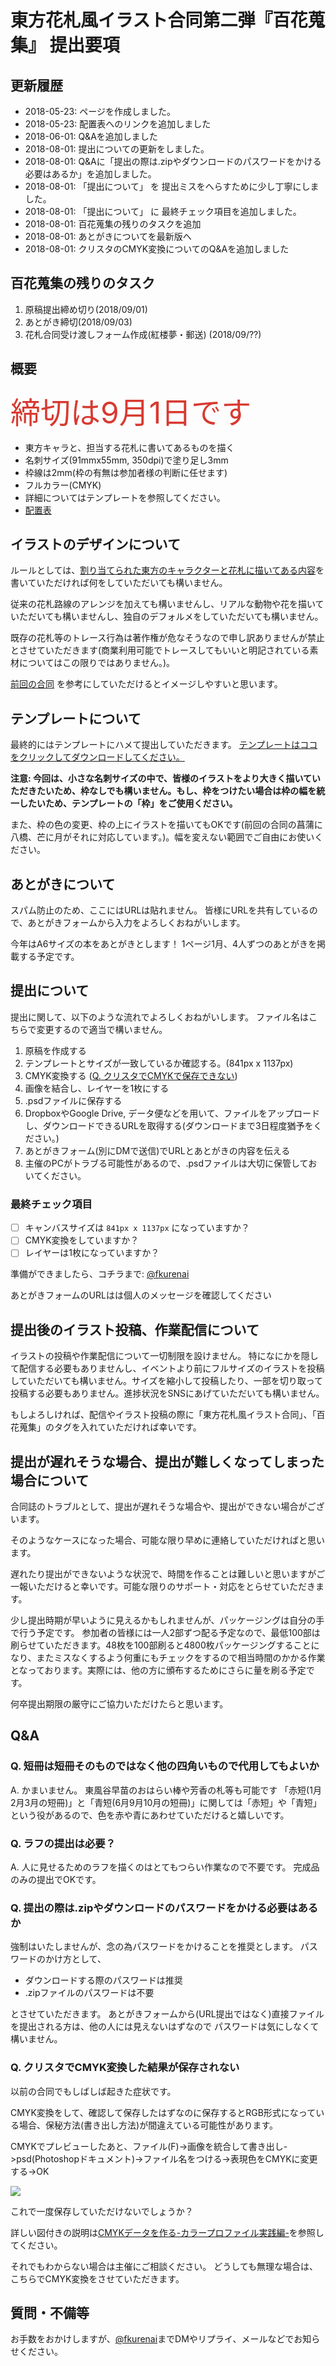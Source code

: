# 東方花札風イラスト合同第二弾『百花蒐集』 提出要項

## 更新履歴

* 2018-05-23: ページを作成しました。
* 2018-05-23: 配置表へのリンクを追加しました
* 2018-06-01: Q&Aを追加しました
* 2018-08-01: 提出についての更新をしました。
* 2018-08-01: Q&Aに「提出の際は.zipやダウンロードのパスワードをかける必要はあるか」を追加しました。
* 2018-08-01: 「提出について」 を 提出ミスをへらすために少し丁寧にしました。
* 2018-08-01: 「提出について」 に 最終チェック項目を追加しました。
* 2018-08-01: 百花蒐集の残りのタスクを追加
* 2018-08-01: あとがきについてを最新版へ
* 2018-08-01: クリスタのCMYK変換についてのQ&Aを追加しました

## 百花蒐集の残りのタスク

1. 原稿提出締め切り(2018/09/01)
1. あとがき締切(2018/09/03)
1. 花札合同受け渡しフォーム作成(紅楼夢・郵送) (2018/09/??)

## 概要

<p><font size="7" color="#d83a31">締切は9月1日です</font></p>

* 東方キャラと、担当する花札に書いてあるものを描く
* 名刺サイズ(91mmx55mm, 350dpi)で塗り足し3mm
* 枠線は2mm(枠の有無は参加者様の判断に任せます)
* フルカラー(CMYK)
* 詳細についてはテンプレートを参照してください。
* [配置表](https://docs.google.com/spreadsheets/d/1gYfzvGhg8MBPD89yeqiY9Gs9Z6PhreumBPDPqhM7s54/edit#gid=0)

## イラストのデザインについて

ルールとしては、[割り当てられた東方のキャラクターと花札に描いてある内容](https://docs.google.com/spreadsheets/d/1gYfzvGhg8MBPD89yeqiY9Gs9Z6PhreumBPDPqhM7s54/edit#gid=0)を書いていただければ何をしていただいても構いません。

従来の花札路線のアレンジを加えても構いませんし、リアルな動物や花を描いていただいても構いませんし、独自のデフォルメをしていただいても構いません。

既存の花札等のトレース行為は著作権が危なそうなので申し訳ありませんが禁止とさせていただきます(商業利用可能でトレースしてもいいと明記されている素材についてはこの限りではありません。)。

[前回の合同](http://kurenaif.html.xdomain.jp/hanahudafugd/) を参考にしていただけるとイメージしやすいと思います。

## テンプレートについて

最終的にはテンプレートにハメて提出していただきます。
[テンプレートはココをクリックしてダウンロードしてください。](./template.psd)

**注意: 今回は、小さな名刺サイズの中で、皆様のイラストをより大きく描いていただきたいため、枠なしでも構いません。もし、枠をつけたい場合は枠の幅を統一したいため、テンプレートの「枠」をご使用ください。**

また、枠の色の変更、枠の上にイラストを描いてもOKです(前回の合同の菖蒲に八橋、芒に月がそれに対応しています。)。幅を変えない範囲でご自由にお使いください。

## あとがきについて

スパム防止のため、ここにはURLは貼れません。
皆様にURLを共有しているので、あとがきフォームから入力をよろしくおねがいします。

今年はA6サイズの本をあとがきとします！ 1ページ1月、4人ずつのあとがきを掲載する予定です。

## 提出について

提出に関して、以下のような流れでよろしくおねがいします。
ファイル名はこちらで変更するので適当で構いません。

1. 原稿を作成する
1. テンプレートとサイズが一致しているか確認する。(841px x 1137px)
1. CMYK変換する ([Q. クリスタでCMYKで保存できない](#clip_cmyk))
1. 画像を結合し、レイヤーを1枚にする
1. .psdファイルに保存する
1. DropboxやGoogle Drive, データ便などを用いて、ファイルをアップロードし、ダウンロードできるURLを取得する(ダウンロードまで3日程度猶予をください。)
1. あとがきフォーム(別にDMで送信)でURLとあとがきの内容を伝える
1. 主催のPCがトラブる可能性があるので、.psdファイルは大切に保管しておいてください。

### 最終チェック項目

* [ ] キャンバスサイズは `841px x 1137px` になっていますか？
* [ ] CMYK変換をしていますか？
* [ ] レイヤーは1枚になっていますか？

準備ができましたら、コチラまで: [@fkurenai](https://twitter.com/fkurenai)

あとがきフォームのURLはは個人のメッセージを確認してください


## 提出後のイラスト投稿、作業配信について

イラストの投稿や作業配信について一切制限を設けません。
特になにかを隠して配信する必要もありませんし、イベントより前にフルサイズのイラストを投稿していただいても構いません。サイズを縮小して投稿したり、一部を切り取って投稿する必要もありません。進捗状況をSNSにあげていただいても構いません。

もしよろしければ、配信やイラスト投稿の際に「東方花札風イラスト合同」、「百花蒐集」のタグを入れていただければ幸いです。

## 提出が遅れそうな場合、提出が難しくなってしまった場合について

合同誌のトラブルとして、提出が遅れそうな場合や、提出ができない場合がございます。

そのようなケースになった場合、可能な限り早めに連絡していただければと思います。

遅れたり提出ができないような状況で、時間を作ることは難しいと思いますがご一報いただけると幸いです。可能な限りのサポート・対応をとらせていただきます。

少し提出時期が早いように見えるかもしれませんが、パッケージングは自分の手で行う予定です。
参加者の皆様には一人2部ずつ配る予定なので、最低100部は刷らせていただきます。48枚を100部刷ると4800枚パッケージングすることになり、またミスなくするよう何重にもチェックをするので相当時間のかかる作業となっております。実際には、他の方に頒布するためにさらに量を刷る予定です。

何卒提出期限の厳守にご協力いただけたらと思います。

## Q&A

### Q. 短冊は短冊そのものではなく他の四角いもので代用してもよいか

A. かまいません。 東風谷早苗のおはらい棒や芳香の札等も可能です
「赤短(1月2月3月の短冊)」と「青短(6月9月10月の短冊)」に関しては「赤短」や「青短」という役があるので、色を赤や青にあわせていただけると嬉しいです。

### Q. ラフの提出は必要？

A. 人に見せるためのラフを描くのはとてもつらい作業なので不要です。 完成品のみの提出でOKです。

### Q. 提出の際は.zipやダウンロードのパスワードをかける必要はあるか

強制はいたしませんが、念の為パスワードをかけることを推奨とします。
パスワードのかけ方として、

* ダウンロードする際のパスワードは推奨
* .zipファイルのパスワードは不要

とさせていただきます。
あとがきフォームから(URL提出ではなく)直接ファイルを提出される方は、他の人には見えないはずなので
パスワードは気にしなくて構いません。

<a name="clip_cmyk"></a>
### Q. クリスタでCMYK変換した結果が保存されない

以前の合同でもしばしば起きた症状です。

CMYK変換をして、確認して保存したはずなのに保存するとRGB形式になっている場合、保秘方法(書き出し方法)が間違えている可能性があります。

CMYKでプレビューしたあと、ファイル(F)->画像を統合して書き出し->psd(Photoshopドキュメント)->ファイル名をつける->表現色をCMYKに変更する->OK

![](./kokowo_kaeru.jpg)

これで一度保存していただけないでしょうか？

詳しい図付きの説明は[CMYKデータを作る-カラープロファイル実践編-](https://howto.clip-studio.com/library/page/view/clipstudiopaint_tora_001_003)を参照してください。

それでもわからない場合は主催にご相談ください。
どうしても無理な場合は、こちらでCMYK変換をさせていただきます。

## 質問・不備等

お手数をおかけしますが、[@fkurenai](https://twitter.com/fkurenai)までDMやリプライ、メールなどでお知らせください。